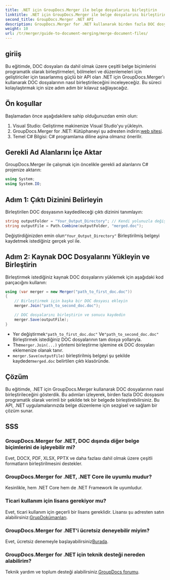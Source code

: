 ```yaml
---
title: .NET için GroupDocs.Merger ile belge dosyalarını birleştirin
linktitle: .NET için GroupDocs.Merger ile belge dosyalarını birleştirin
second_title: GroupDocs.Merger .NET API
description: GroupDocs.Merger for .NET kullanarak birden fazla DOC dosyasını tek bir belgede sorunsuz bir şekilde birleştirmeyi öğrenin. Bu kapsamlı eğitim, ön koşulları, kod parçacıklarını ve SSS'leri kapsayan net, adım adım bir yaklaşım sunar.
weight: 10
url: /tr/merger/guide-to-document-merging/merge-document-files/
---
```

## giriiş

Bu eğitimde, DOC dosyaları da dahil olmak üzere çeşitli belge biçimlerini programatik olarak birleştirmeleri, bölmeleri ve düzenlemeleri için geliştiriciler için tasarlanmış güçlü bir API olan .NET için GroupDocs.Merger'ı kullanarak DOC dosyalarının nasıl birleştirileceğini inceleyeceğiz. Bu süreci kolaylaştırmak için size adım adım bir kılavuz sağlayacağız.

## Ön koşullar

Başlamadan önce aşağıdakilere sahip olduğunuzdan emin olun:

1. Visual Studio: Geliştirme makinenize Visual Studio'yu yükleyin.
2. GroupDocs.Merger for .NET: Kütüphaneyi şu adresten indirin:[web sitesi](https://releases.groupdocs.com/merger/net/).
3. Temel C# Bilgisi: C# programlama diline aşina olmanız önerilir.

## Gerekli Ad Alanlarını İçe Aktar

GroupDocs.Merger ile çalışmak için öncelikle gerekli ad alanlarını C# projenize aktarın:

```csharp
using System;
using System.IO;
```

## Adım 1: Çıktı Dizinini Belirleyin

Birleştirilen DOC dosyasının kaydedileceği çıktı dizinini tanımlayın:

```csharp
string outputFolder = "Your_Output_Directory"; // Kendi yolunuzla değiştirin
string outputFile = Path.Combine(outputFolder, "merged.doc");
```

 Değiştirdiğinizden emin olun`"Your_Output_Directory"` Birleştirilmiş belgeyi kaydetmek istediğiniz gerçek yol ile.

## Adım 2: Kaynak DOC Dosyalarını Yükleyin ve Birleştirin

Birleştirmek istediğiniz kaynak DOC dosyalarını yüklemek için aşağıdaki kod parçacığını kullanın:

```csharp
using (var merger = new Merger("path_to_first_doc.doc"))
{
    // Birleştirmek için başka bir DOC dosyası ekleyin
    merger.Join("path_to_second_doc.doc");

    // DOC dosyalarını birleştirin ve sonucu kaydedin
    merger.Save(outputFile);
}
```


-  Yer değiştirmek`"path_to_first_doc.doc"` Ve`"path_to_second_doc.doc"` Birleştirmek istediğiniz DOC dosyalarının tam dosya yollarıyla.
-  The`merger.Join(...)` yöntemi birleştirme işlemine ek DOC dosyaları eklemenize olanak tanır.
- `merger.Save(outputFile)` birleştirilmiş belgeyi şu şekilde kaydeder`merged.doc` belirtilen çıktı klasöründe.

## Çözüm

Bu eğitimde, .NET için GroupDocs.Merger kullanarak DOC dosyalarının nasıl birleştirileceğini gösterdik. Bu adımları izleyerek, birden fazla DOC dosyasını programatik olarak verimli bir şekilde tek bir belgede birleştirebilirsiniz. Bu API, .NET uygulamalarınızda belge düzenleme için sezgisel ve sağlam bir çözüm sunar.

## SSS

### GroupDocs.Merger for .NET, DOC dışında diğer belge biçimlerini de işleyebilir mi?

Evet, DOCX, PDF, XLSX, PPTX ve daha fazlası dahil olmak üzere çeşitli formatların birleştirilmesini destekler.

### GroupDocs.Merger for .NET, .NET Core ile uyumlu mudur?

Kesinlikle, hem .NET Core hem de .NET Framework ile uyumludur.

### Ticari kullanım için lisans gerekiyor mu?

 Evet, ticari kullanım için geçerli bir lisans gereklidir. Lisansı şu adresten satın alabilirsiniz:[GrupDokümanları](https://purchase.groupdocs.com/buy).

### GroupDocs.Merger for .NET'i ücretsiz deneyebilir miyim?

 Evet, ücretsiz denemeyle başlayabilirsiniz[Burada](https://releases.groupdocs.com/).

### GroupDocs.Merger for .NET için teknik desteği nereden alabilirim?

 Teknik yardım ve toplum desteği alabilirsiniz.[GroupDocs forumu](https://forum.groupdocs.com/c/merger/32).